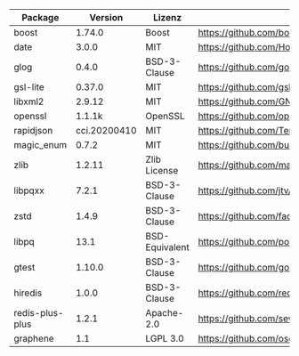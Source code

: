 | Package         | Version      | Lizenz         | Download-Link                                                        |
|-----------------|--------------|----------------|----------------------------------------------------------------------|
| boost           | 1.74.0       | Boost          | https://github.com/boostorg/boost/tree/boost-1.74.0                  |
| date            | 3.0.0        | MIT            | https://github.com/HowardHinnant/date/tree/v3.0.0                    |
| glog            | 0.4.0        | BSD-3-Clause   | https://github.com/google/glog/tree/v0.4.0                           |
| gsl-lite        | 0.37.0       | MIT            | https://github.com/gsl-lite/gsl-lite/tree/0.37.0                     |
| libxml2         | 2.9.12       | MIT            | https://github.com/GNOME/libxml2/tree/v2.9.10                        |
| openssl         | 1.1.1k       | OpenSSL        | https://github.com/openssl/openssl/tree/OpenSSL_1_1_1k               |
| rapidjson       | cci.20200410 | MIT            | https://github.com/Tencent/rapidjson                                 |
| magic_enum      | 0.7.2        | MIT            | https://github.com/build2-packaging/magic_enum/releases/tag/v0.7.2   |
| zlib            | 1.2.11       | Zlib License   | https://github.com/madler/zlib/releases/tag/v1.2.11                  |
| libpqxx         | 7.2.1        | BSD-3-Clause   | https://github.com/jtv/libpqxx/tree/7.2.1                            |
| zstd            | 1.4.9        | BSD-3-Clause   | https://github.com/facebook/zstd/tree/v1.4.9                         |
| libpq           | 13.1         | BSD-Equivalent | https://github.com/postgres/postgres/tree/REL_13_1/src/backend/libpq |
| gtest           | 1.10.0       | BSD-3-Clause   | https://github.com/google/googletest/releases/tag/release-1.10.0     |
| hiredis         | 1.0.0        | BSD-3-Clause   | https://github.com/redis/hiredis/releases/tag/v1.0.0                 |
| redis-plus-plus | 1.2.1        | Apache-2.0     | https://github.com/sewenew/redis-plus-plus/tree/1.2.1                |
| graphene        | 1.1          | LGPL 3.0       | https://github.com/oscarlab/graphene/releases/tag/v1.1               |
